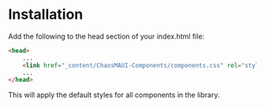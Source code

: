 ﻿# Installation

Add the following to the head section of your index.html file:
```html
<head>
    ...
    <link href="_content/ChaosMAUI-Components/components.css" rel="stylesheet" />
    ...
</head>
```

This will apply the default styles for all components in the library.